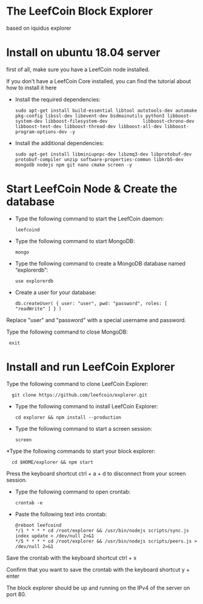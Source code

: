 # The LeefCoin Block Explorer

based on iquidus explorer

# Install on ubuntu 18.04 server

first of all, make sure you have a LeefCoin node installed.

  If you don't have a LeefCoin Core installed, you can find the tutorial about how to install it here


* Install the required dependencies:


      sudo apt-get install build-essential libtool autotools-dev automake pkg-config libssl-dev libevent-dev bsdmainutils python3 libboost-system-dev libboost-filesystem-dev             libboost-chrono-dev libboost-test-dev libboost-thread-dev libboost-all-dev libboost-program-options-dev -y

* Install the additional dependencies:


      sudo apt-get install libminiupnpc-dev libzmq3-dev libprotobuf-dev protobuf-compiler unzip software-properties-common libkrb5-dev mongodb nodejs npm git nano cmake screen -y


# Start LeefCoin Node & Create the database

* Type the following command to start the LeefCoin daemon:

      leefcoind

* Type the following command to start MongoDB:

      mongo
    
    
* Type the following command to create a MongoDB database named “explorerdb”:

      use explorerdb
* Create a user for your database:
      
      db.createUser( { user: "user", pwd: "password", roles: [ "readWrite" ] } )
 
 Replace "user" and "password" with a special username and password.

Type the following command to close MongoDB:

     exit
     
# Install and run LeefCoin Explorer

Type the following command to clone LeefCoin Explorer:

      git clone https://github.com/leefcoin/explorer.git 
      
* Type the following command to install LeefCoin Explorer:

      cd explorer && npm install --production

* Type the following command to start a screen session:

      screen

*Type the following commands to start your block explorer:

      cd $HOME/explorer && npm start

Press the keyboard shortcut ctrl + a + d to disconnect from your screen session.

* Type the following command to open crontab:

      crontab -e

* Paste the following text into crontab:

      @reboot leefcoind
      */1 * * * * cd /root/explorer && /usr/bin/nodejs scripts/sync.js index update > /dev/null 2>&1
      */5 * * * * cd /root/explorer && /usr/bin/nodejs scripts/peers.js > /dev/null 2>&1
      
      
Save the crontab with the keyboard shortcut ctrl + x

Confirm that you want to save the crontab with the keyboard shortcut y + enter

The block explorer should be up and running on the IPv4 of the server on port 80.
